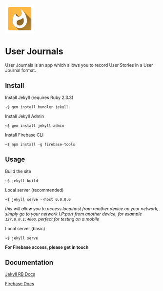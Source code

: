 ![](/img/logo-main.svg)
# User Journals

User Journals is an app which allows you to record User Stories in a User Journal format.



## Install

Install Jekyll (requires Ruby 2.3.3)

    ~$ gem install bundler jekyll

Install Jekyll Admin

    ~$ gem install jekyll-admin

Install Firebase CLI

    ~$ npm install -g firebase-tools

## Usage

Build the site

    ~$ jekyll build

Local server (recommended)

    ~$ jekyll serve --host 0.0.0.0
  *this will allow you to access localhost from another device on your network, simply go to your network I.P:port from another device, for example `127.0.0.1:4000`, perfect for testing on a mobile*

Local server (basic)

    ~$ jekyll serve

**For Firebase access, please get in touch**

## Documentation

[Jekyll RB Docs](https://jekyllrb.com/docs/home/)

[Firebase Docs](https://firebase.google.com/docs)
